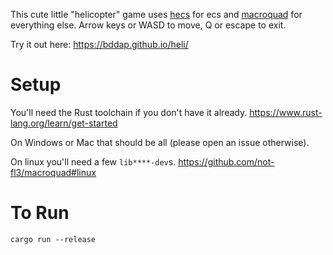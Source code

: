 This cute little "helicopter" game uses [hecs](https://github.com/Ralith/hecs) for ecs and [macroquad](https://github.com/not-fl3/macroquad) for everything else. Arrow keys or WASD to move, Q or escape to exit.

Try it out here: https://bddap.github.io/heli/

# Setup

You'll need the Rust toolchain if you don't have it already. https://www.rust-lang.org/learn/get-started

On Windows or Mac that should be all (please open an issue otherwise).

On linux you'll need a few `lib****-dev`s. https://github.com/not-fl3/macroquad#linux

# To Run

```
cargo run --release
```
